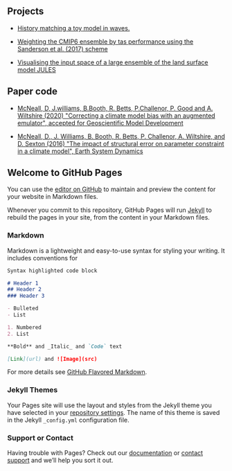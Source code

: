 ## Projects

 - [History matching a toy model in waves.](https://dougmcneall.github.io/waves/hmwave_demo_0.html)  
 
 - [Weighting the CMIP6 ensemble by tas performance using the Sanderson et al. (2017) scheme](https://dougmcneall.github.io/cmip6/tas_weighting.html)  
 
 - [Visualising the input space of a large ensemble of the land surface model JULES](https://dougmcneall.github.io/brazil_cssp/es_ppe_ii_viz.html)
 
 ## Paper code
 
 - [McNeall, D, J.williams, B.Booth, R. Betts, P.Challenor, P. Good and A. Wiltshire (2020) "Correcting a climate model bias with an augmented emulator", accepted for Geoscientific Model Development](https://github.com/dougmcneall/augmented_emulator)
 
 - [McNeall, D., J. Williams, B. Booth, R. Betts, P. Challenor, A. Wiltshire, and D. Sexton (2016) "The impact of structural error on parameter constraint in a climate model", Earth System Dynamics](https://github.com/dougmcneall/famous-git)









## Welcome to GitHub Pages

You can use the [editor on GitHub](https://github.com/dougmcneall/dougmcneall.github.io/edit/master/index.md) to maintain and preview the content for your website in Markdown files.

Whenever you commit to this repository, GitHub Pages will run [Jekyll](https://jekyllrb.com/) to rebuild the pages in your site, from the content in your Markdown files.

### Markdown

Markdown is a lightweight and easy-to-use syntax for styling your writing. It includes conventions for

```markdown
Syntax highlighted code block

# Header 1
## Header 2
### Header 3

- Bulleted
- List

1. Numbered
2. List

**Bold** and _Italic_ and `Code` text

[Link](url) and ![Image](src)
```

For more details see [GitHub Flavored Markdown](https://guides.github.com/features/mastering-markdown/).

### Jekyll Themes

Your Pages site will use the layout and styles from the Jekyll theme you have selected in your [repository settings](https://github.com/dougmcneall/dougmcneall.github.io/settings). The name of this theme is saved in the Jekyll `_config.yml` configuration file.

### Support or Contact

Having trouble with Pages? Check out our [documentation](https://help.github.com/categories/github-pages-basics/) or [contact support](https://github.com/contact) and we’ll help you sort it out.
